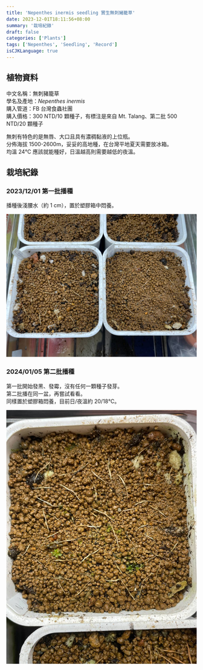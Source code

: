 ```yaml
---
title: 'Nepenthes inermis seedling 實生無刺豬籠草'
date: 2023-12-01T18:11:56+08:00
summary: '栽培紀錄'
draft: false
categories: ['Plants']
tags: ['Nepenthes', 'Seedling', 'Record']
isCJKLanguage: true
---
```


## 植物資料

中文名稱：無刺豬籠草  
學名及產地：*Nepenthes inermis*  
購入管道：FB 台灣食蟲社團  
購入價格：300 NTD/10 顆種子，有標注是來自 Mt. Talang、第二批 500 NTD/20 顆種子  

無刺有特色的是無唇、大口且具有濃稠黏液的上位瓶。  
分佈海拔 1500-2600m，妥妥的高地種，在台灣平地夏天需要放冰箱。  
均溫 24℃ 應該就能種好，日溫越高則需要越低的夜溫。  

## 栽培紀錄

### 2023/12/01 第一批播種

播種後淺腰水（約 1 cm），置於塑膠箱中悶養。  

![2023-12-01](./images/2023-12-01.jpg)

### 2024/01/05 第二批播種

第一批開始發黑、發霉，沒有任何一顆種子發芽。  
第二批播在同一盆，再嘗試看看。  
同樣置於塑膠箱悶養，目前日/夜溫約 20/18℃。  

![2023-01-05](./images/2024-01-05.jpg)
